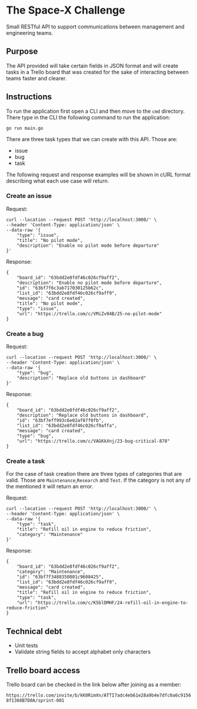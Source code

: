 # The Space-X Challenge

Small RESTful API to support communications between management and engineering teams.

## Purpose
The API provided will take certain fields in JSON format and will create tasks in a
Trello board that was created for the sake of interacting between teams faster and 
clearer.

## Instructions
To run the application first open a CLI and then move to the `cmd` directory. There
type in the CLI the following command to run the application:
```
go run main.go
```
There are three task types that we can create with this API. Those are: 
- issue
- bug
- task

The following request and response examples will be shown in cURL format describing
what each use case will return.

### Create an issue
Request:
```
curl --location --request POST 'http://localhost:3000/' \
--header 'Content-Type: application/json' \
--data-raw '{
    "type": "issue",
    "title": "No pilot mode",
    "description": "Enable no pilot mode before departure"
}'
```

Response:
```
{
    "board_id": "63bdd2e8fdf46c026cf9aff2",
    "description": "Enable no pilot mode before departure",
    "id": "63bf7f6c3ab717030125b62c",
    "list_id": "63bdd2e8fdf46c026cf9aff9",
    "message": "card created",
    "title": "No pilot mode",
    "type": "issue",
    "url": "https://trello.com/c/VMiZv94B/25-no-pilot-mode"
}
```

### Create a bug
Request:
```
curl --location --request POST 'http://localhost:3000/' \
--header 'Content-Type: application/json' \
--data-raw '{
    "type": "bug",
    "description": "Replace old buttons in dashboard"
}'
```

Response:
```
{
    "board_id": "63bdd2e8fdf46c026cf9aff2",
    "description": "Replace old buttons in dashboard",
    "id": "63bf7eff993c6e02af87f0fb",
    "list_id": "63bdd2e8fdf46c026cf9affa",
    "message": "card created",
    "type": "bug",
    "url": "https://trello.com/c/VAGKkXnj/23-bug-critical-878"
}
```
### Create a task
For the case of task creation there are three types of categories that are valid.
Those are `Maintenance`,`Research` and `Test`.
If the category is not any of the mentioned it will return an error.

Request:
```
curl --location --request POST 'http://localhost:3000/' \
--header 'Content-Type: application/json' \
--data-raw '{
    "type": "task",
    "title": "Refill oil in engine to reduce friction",
    "category": "Maintenance"
}'
```

Response:
```
{
    "board_id": "63bdd2e8fdf46c026cf9aff2",
    "category": "Maintenance",
    "id": "63bf7f3488350801c9608425",
    "list_id": "63bdd2e8fdf46c026cf9aff9",
    "message": "card created",
    "title": "Refill oil in engine to reduce friction",
    "type": "task",
    "url": "https://trello.com/c/K5blDMHF/24-refill-oil-in-engine-to-reduce-friction"
}
```

## Technical debt

- Unit tests
- Validate string fields to accept alphabet only characters

## Trello board access
Trello board can be checked in the link below after joining as a member:

`https://trello.com/invite/b/kK0RimXn/ATTI7adc4eb61e28a9b4e7dfc0a6c91568f1368B7D0A/sprint-001`


